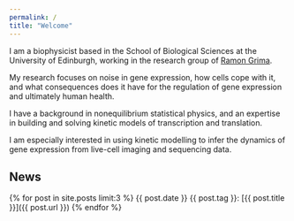 ```yaml
---
permalink: /
title: "Welcome"
---
```


I am a biophysicist based in the School of Biological Sciences at the University of Edinburgh, working in the research group of [Ramon Grima](https://grimagroup.bio.ed.ac.uk/home). 

My research focuses on noise in gene expression, how cells cope with it, and what consequences does it have for the regulation of gene expression and ultimately human health.

I have a background in nonequilibrium statistical physics, and an expertise in building and solving kinetic models of transcription and translation. 

I am especially interested in using kinetic modelling to infer the dynamics of gene expression from live-cell imaging and sequencing data.

## News

{% for post in site.posts limit:3 %}
{{ post.date }} {{ post.tag }}: [{{ post.title }}]({{ post.url }})
{% endfor %}
